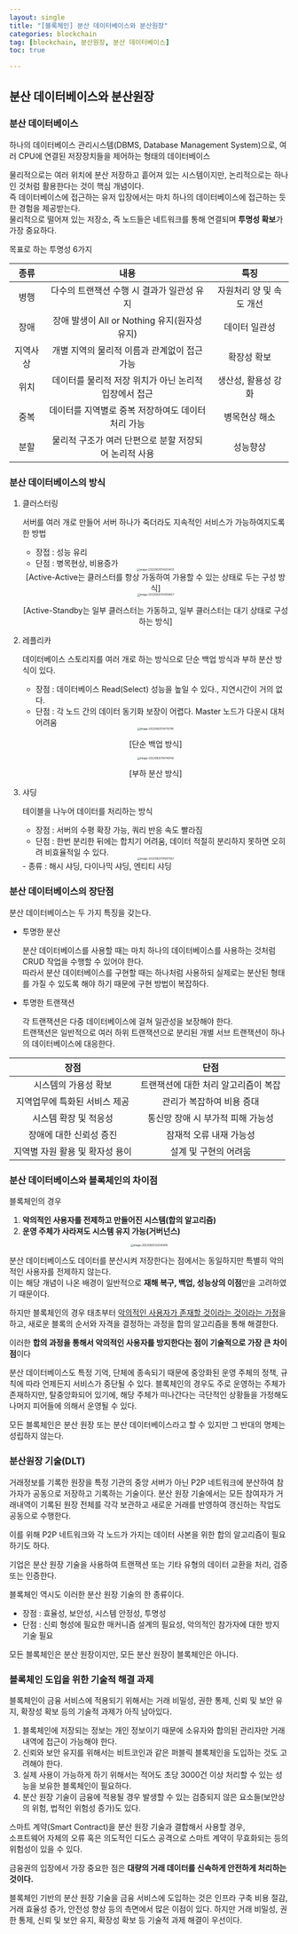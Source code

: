 ```yaml
---
layout: single
title: "[블록체인] 분산 데이터베이스와 분산원장"
categories: blockchain
tag: [blockchain, 분산원장, 분산 데이터베이스]
toc: true

---
```


## 분산 데이터베이스와 분산원장

### 분산 데이터베이스

하나의 데이터베이스 관리시스템(DBMS, Database Management System)으로, 여러 CPU에 연결된 저장장치들을 제어하는 형태의 데이터베이스

물리적으로는 여러 위치에 분산 저장하고 흩어져 있는 시스템이지만, 논리적으로는 하나인 것처럼 활용한다는 것이 핵심 개념이다.  
즉 데이터베이스에 접근하는 유저 입장에서는 마치 하나의 데이터베이스에 접근하는 듯한 경험을 제공받는다.  
물리적으로 떨어져 있는 저장소, 즉 노드들은 네트워크를 통해 연결되며 **투명성 확보**가 가장 중요하다.

목표로 하는 투명성 6가지

|   종류   |                         내용                          |           특징           |
| :------: | :---------------------------------------------------: | :----------------------: |
|   병행   |      다수의 트랜잭션 수행 시 결과가 일관성 유지       | 자원처리 양 및 속도 개선 |
|   장애   |     장애 발생이 All or Nothing 유지(원자성 유지)      |      데이터 일관성       |
| 지역사상 |     개별 지역의 물리적 이름과 관계없이 접근 가능      |       확장성 확보        |
|   위치   | 데이터를 물리적 저장 위치가 아닌 논리적 입장에서 접근 |   생산성, 활용성 강화    |
|   중복   |  데이터를 지역별로 중복 저장하여도 데이터 처리 가능   |      병목현상 해소       |
|   분할   | 물리적 구조가 여러 단편으로 분할 저장되어 논리적 사용 |         성능향상         |

### 분산 데이터베이스의 방식

1. 클러스터링

   서버를 여러 개로 만들어 서버 하나가 죽더라도 지속적인 서비스가 가능하여지도록 한 방법

   - 장접 : 성능 유리
   - 단점 : 병목현상, 비용증가
   <center>
   <img src="../../images/2022-08-25-blockchain_6th/image-20220825114203433.png" alt="image-20220825114203433" style="zoom:33%;" />
   </center>
   <center>
   [Active-Active는 클러스터를 항상 가동하여 가용할 수 있는 상태로 두는 구성 방식]
   </center>

   <center>
   <img src="../../images/2022-08-25-blockchain_6th/image-20220825114359427.png" alt="image-20220825114359427" style="zoom:33%;" />

   [Active-Standby는 일부 클러스터는 가동하고, 일부 클러스터는 대기 상태로 구성하는 방식]
   </center>
2. 레플리카

   데이터베이스 스토리지를 여러 개로 하는 방식으로 단순 백업 방식과 부하 분산 방식이 있다.

   - 장점 : 데이터베이스 Read(Select) 성능을 높일 수 있다., 지연시간이 거의 없다.
   - 단점 : 각 노드 간의 데이터 동기화 보장이 어렵다. Master 노드가 다운시 대처 어려움
   <center>
   <img src="../../images/2022-08-25-blockchain_6th/image-20220825114710795.png" alt="image-20220825114710795" style="zoom:33%;" />

   [단순 백업 방식]
   </center>

   <center>
   <img src="../../images/2022-08-25-blockchain_6th/image-20220825114749742.png" alt="image-20220825114749742" style="zoom:33%;" />

   [부하 분산 방식]
   </center>
3. 샤딩

   테이블을 나누어 데이터를 처리하는 방식

   - 장점 : 서버의 수평 확장 가능, 쿼리 반응 속도 빨라짐
   - 단점 : 한번 분리한 뒤에는 합치기 어려움, 데이터 적절히 분리하지 못하면 오히려 비효율적일 수 있다.
   <center>
   <img src="../../images/2022-08-25-blockchain_6th/image-20220825114907567.png" alt="image-20220825114907567" style="zoom:33%;" />
   </center>
   - 종류 : 해시 샤딩, 다이나믹 샤딩, 엔티티 샤딩

### 분산 데이터베이스의 장단점

분산 데이터베이스는 두 가지 특징을 갖는다.

- 투명한 분산

  분산 데이터베이스를 사용할 때는 마치 하나의 데이터베이스를 사용하는 것처럼 CRUD 작업을 수행할 수 있어야 한다.  
  따라서 분산 데이터베이스를 구현할 때는 하나처럼 사용하되 실제로는 분산된 형태를 가질 수 있도록 해야 하기 때문에 구현 방법이 복잡하다.

- 투명한 트랜잭션

  각 트랜잭션은 다중 데이터베이스에 걸쳐 일관성을 보장해야 한다.  
  트랜잭션은 일반적으로 여러 하위 트랜잭션으로 분리된 개별 서브 트랜잭션이 하나의 데이터베이스에 대응한다.

|              장점               |                 단점                 |
| :-----------------------------: | :----------------------------------: |
|      시스템의 가용성 확보       | 트랜잭션에 대한 처리 알고리즘이 복잡 |
|  지역업무에 특화된 서비스 제공  |      관리가 복잡하여 비용 증대       |
|      시스템 확장 및 적응성      |  통신망 장애 시 부가적 피해 가능성   |
|     장애에 대한 신뢰성 증진     |       잠재적 오류 내재 가능성        |
| 지역별 자원 활용 및 확자성 용이 |        설계 및 구현의 어려움         |

### 분산 데이터베이스와 블록체인의 차이점

블록체인의 경우

1. **악의적인 사용자를 전제하고 만들어진 시스템(합의 알고리즘)**
2. **운영 주체가 사라져도 시스템 유지 가능(거버넌스)**
<center>
<img src="../../images/2022-08-25-blockchain_6th/image-20220825122545418.png" alt="image-20220825122545418" style="zoom: 33%;" />
</center>

분산 데이터베이스도 데이터를 분산시켜 저장한다는 점에서는 동일하지만 특별히 악의적인 사용자를 전제하지 않는다.  
이는 해당 개념이 나온 배경이 일반적으로 **재해 복구, 백업, 성능상의 이점**만을 고려하였기 때문이다.

하지만 블록체인의 경우 태초부터 <u>악의적인 사용자가 존재할 것이라는 것이라는 가정</u>을 하고, 새로운 블록의 순서와 자격을 결정하는 과정을 합의 알고리즘을 통해 해결한다.

이러한 **합의 과정을 통해서 악의적인 사용자를 방지한다는 점이 기술적으로 가장 큰 차이점**이다

분산 데이터베이스도 특정 기억, 단체에 종속되기 때문에 중앙화된 운영 주체의 정책, 규칙에 따라 언제든지 서비스가 중단될 수 있다. 
블록체인의 경우도 주로 운영하는 주체가 존재하지만, 탈중앙화되어 있기에, 해당 주체가 떠나간다는 극단적인 상황들을 가정해도 나머지 피어들에 의해서 운영될 수 있다.

모든 블록체인은 분산 원장 또는 분산 데이터베이스라고 할 수 있지만 그 반대의 명제는 성립하지 않는다.

### 분산원장 기술(DLT)

거래정보를 기록한 원장을 특정 기관의 중앙 서버가 아닌 P2P 네트워크에 분산하여 참가자가 공동으로 저장하고 기록하는 기술이다.
분산 원장 기술에서는 모든 참여자가 거래내역이 기록된 원장 전체를 각각 보관하고 새로운 거래를 반영하여 갱신하는 작업도 공동으로 수행한다.

이를 위해 P2P 네트워크와 각 노드가 가지는 데이터 사본을 위한 합의 알고리즘이 필요하기도 하다.

기업은 분산 원장 기술을 사용하여 트랜잭션 또는 기타 유형의 데이터 교환을 처리, 검증 또는 인증한다.

블록체인 역시도 이러한 분산 원장 기술의 한 종류이다.

- 장점 : 효율성, 보안성, 시스템 안정성, 투명성
- 단점 : 신뢰 형성에 필요한 매커니즘 설계의 필요성, 악의적인 참가자에 대한 방지 기술 필요

모든 블록체인은 분산 원장이지만, 모든 분산 원장이 블록체인은 아니다.

### 블록체인 도입을 위한 기술적 해결 과제

블록체인이 금융 서비스에 적용되기 위해서는 거래 비밀성, 권한 통제, 신뢰 및 보안 유지, 확장성 확보 등의 기술적 과제가 아직 남아있다.

1. 블록체인에 저장되는 정보는 개인 정보이기 때문에 소유자와 합의된 관리자만 거래 내역에 접근이 가능해야 한다.
2. 신뢰와 보안 유지를 위해서는 비트코인과 같은 퍼블릭 블록체인을 도입하는 것도 고려해야 한다.
3. 실제 사용이 가능하게 하기 위해서는 적어도 초당 3000건 이상 처리할 수 있는 성능을 보유한 블록체인이 필요하다.
4. 분산 원장 기술이 금융에 적용될 경우 발생할 수 있는 검증되지 않은 요소들(보안상의 위험, 법적인 위험성 증가)도 있다.

스마트 계약(Smart Contract)을 분산 원장 기술과 결합해서 사용할 경우,  
소프트웨어 자체의 오류 혹은 의도적인 디도스 공격으로 스마트 계약이 무효화되는 등의 위험성이 있을 수 있다.

금융권의 입장에서 가장 중요한 점은 **대량의 거래 데이터를 신속하게 안전하게 처리하는 것이다.**

블록체인 기반의 분산 원장 기술을 금융 서비스에 도입하는 것은 인프라 구축 비용 절감, 거래 효율성 증가, 안전성 향상 등의 측면에서 많은 이점이 있다.  하지만 거래 비밀성, 권한 통제, 신뢰 및 보안 유지, 확장성 확보 등 기술적 과제 해결이 우선이다.



